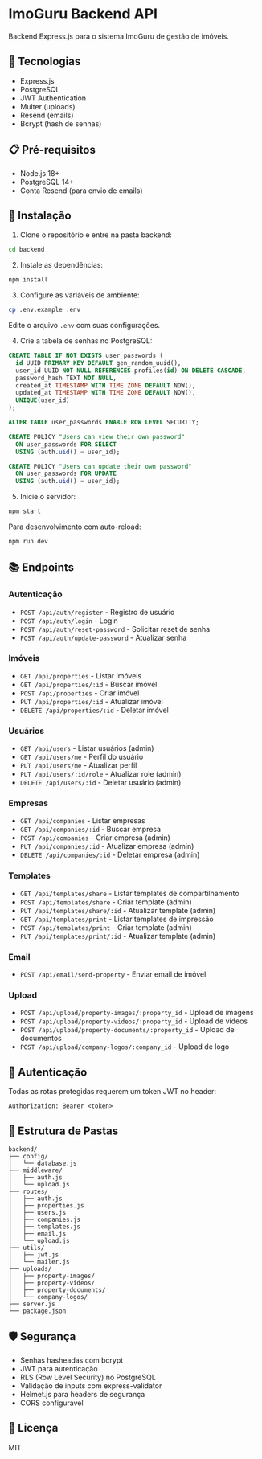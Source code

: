 # ImoGuru Backend API

Backend Express.js para o sistema ImoGuru de gestão de imóveis.

## 🚀 Tecnologias

- Express.js
- PostgreSQL
- JWT Authentication
- Multer (uploads)
- Resend (emails)
- Bcrypt (hash de senhas)

## 📋 Pré-requisitos

- Node.js 18+
- PostgreSQL 14+
- Conta Resend (para envio de emails)

## 🔧 Instalação

1. Clone o repositório e entre na pasta backend:
```bash
cd backend
```

2. Instale as dependências:
```bash
npm install
```

3. Configure as variáveis de ambiente:
```bash
cp .env.example .env
```

Edite o arquivo `.env` com suas configurações.

4. Crie a tabela de senhas no PostgreSQL:
```sql
CREATE TABLE IF NOT EXISTS user_passwords (
  id UUID PRIMARY KEY DEFAULT gen_random_uuid(),
  user_id UUID NOT NULL REFERENCES profiles(id) ON DELETE CASCADE,
  password_hash TEXT NOT NULL,
  created_at TIMESTAMP WITH TIME ZONE DEFAULT NOW(),
  updated_at TIMESTAMP WITH TIME ZONE DEFAULT NOW(),
  UNIQUE(user_id)
);

ALTER TABLE user_passwords ENABLE ROW LEVEL SECURITY;

CREATE POLICY "Users can view their own password"
  ON user_passwords FOR SELECT
  USING (auth.uid() = user_id);

CREATE POLICY "Users can update their own password"
  ON user_passwords FOR UPDATE
  USING (auth.uid() = user_id);
```

5. Inicie o servidor:
```bash
npm start
```

Para desenvolvimento com auto-reload:
```bash
npm run dev
```

## 📚 Endpoints

### Autenticação
- `POST /api/auth/register` - Registro de usuário
- `POST /api/auth/login` - Login
- `POST /api/auth/reset-password` - Solicitar reset de senha
- `POST /api/auth/update-password` - Atualizar senha

### Imóveis
- `GET /api/properties` - Listar imóveis
- `GET /api/properties/:id` - Buscar imóvel
- `POST /api/properties` - Criar imóvel
- `PUT /api/properties/:id` - Atualizar imóvel
- `DELETE /api/properties/:id` - Deletar imóvel

### Usuários
- `GET /api/users` - Listar usuários (admin)
- `GET /api/users/me` - Perfil do usuário
- `PUT /api/users/me` - Atualizar perfil
- `PUT /api/users/:id/role` - Atualizar role (admin)
- `DELETE /api/users/:id` - Deletar usuário (admin)

### Empresas
- `GET /api/companies` - Listar empresas
- `GET /api/companies/:id` - Buscar empresa
- `POST /api/companies` - Criar empresa (admin)
- `PUT /api/companies/:id` - Atualizar empresa (admin)
- `DELETE /api/companies/:id` - Deletar empresa (admin)

### Templates
- `GET /api/templates/share` - Listar templates de compartilhamento
- `POST /api/templates/share` - Criar template (admin)
- `PUT /api/templates/share/:id` - Atualizar template (admin)
- `GET /api/templates/print` - Listar templates de impressão
- `POST /api/templates/print` - Criar template (admin)
- `PUT /api/templates/print/:id` - Atualizar template (admin)

### Email
- `POST /api/email/send-property` - Enviar email de imóvel

### Upload
- `POST /api/upload/property-images/:property_id` - Upload de imagens
- `POST /api/upload/property-videos/:property_id` - Upload de vídeos
- `POST /api/upload/property-documents/:property_id` - Upload de documentos
- `POST /api/upload/company-logos/:company_id` - Upload de logo

## 🔐 Autenticação

Todas as rotas protegidas requerem um token JWT no header:
```
Authorization: Bearer <token>
```

## 📁 Estrutura de Pastas

```
backend/
├── config/
│   └── database.js
├── middleware/
│   ├── auth.js
│   └── upload.js
├── routes/
│   ├── auth.js
│   ├── properties.js
│   ├── users.js
│   ├── companies.js
│   ├── templates.js
│   ├── email.js
│   └── upload.js
├── utils/
│   ├── jwt.js
│   └── mailer.js
├── uploads/
│   ├── property-images/
│   ├── property-videos/
│   ├── property-documents/
│   └── company-logos/
├── server.js
└── package.json
```

## 🛡️ Segurança

- Senhas hasheadas com bcrypt
- JWT para autenticação
- RLS (Row Level Security) no PostgreSQL
- Validação de inputs com express-validator
- Helmet.js para headers de segurança
- CORS configurável

## 📝 Licença

MIT

